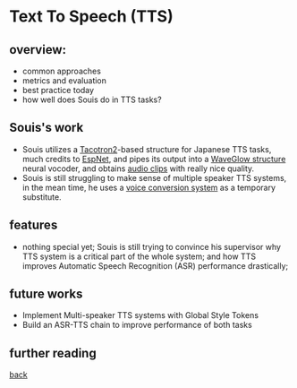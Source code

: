 # Text To Speech (TTS)

## overview:
- common approaches
- metrics and evaluation
- best practice today
- how well does Souis do in TTS tasks?

## Souis's work
- Souis utilizes a [Tacotron2](https://arxiv.org/abs/1712.05884)-based structure for Japanese TTS tasks, much credits to [EspNet](https://github.com/espnet/espnet/tree/master/egs/jsut/tts1), and pipes its output into a [WaveGlow structure](https://arxiv.org/abs/1811.00002) neural vocoder, and obtains [audio clips](AudioSamples.md) with really nice quality.
- Souis is still struggling to make sense of multiple speaker TTS systems, in the mean time, he uses a [voice conversion system](VoiceConversion.md) as a temporary substitute.

## features
- nothing special yet; Souis is still trying to convince his supervisor why TTS system is a critical part of the whole system; and how TTS improves Automatic Speech Recognition (ASR) performance drastically;

## future works
- Implement Multi-speaker TTS systems with Global Style Tokens
- Build an ASR-TTS chain to improve performance of both tasks

## further reading

[back](index.md)
